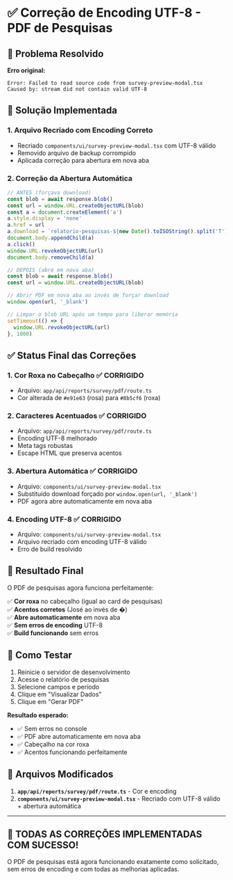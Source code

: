 # ✅ Correção de Encoding UTF-8 - PDF de Pesquisas

## 🚨 **Problema Resolvido**

**Erro original:**
```
Error: Failed to read source code from survey-preview-modal.tsx
Caused by: stream did not contain valid UTF-8
```

## 🔧 **Solução Implementada**

### 1. **Arquivo Recriado com Encoding Correto**
- Recriado `components/ui/survey-preview-modal.tsx` com UTF-8 válido
- Removido arquivo de backup corrompido
- Aplicada correção para abertura em nova aba

### 2. **Correção da Abertura Automática**
```typescript
// ANTES (forçava download)
const blob = await response.blob()
const url = window.URL.createObjectURL(blob)
const a = document.createElement('a')
a.style.display = 'none'
a.href = url
a.download = `relatorio-pesquisas-${new Date().toISOString().split('T')[0]}.pdf`
document.body.appendChild(a)
a.click()
window.URL.revokeObjectURL(url)
document.body.removeChild(a)

// DEPOIS (abre em nova aba)
const blob = await response.blob()
const url = window.URL.createObjectURL(blob)

// Abrir PDF em nova aba ao invés de forçar download
window.open(url, '_blank')

// Limpar o blob URL após um tempo para liberar memória
setTimeout(() => {
  window.URL.revokeObjectURL(url)
}, 1000)
```

## ✅ **Status Final das Correções**

### 1. **Cor Roxa no Cabeçalho** ✅ CORRIGIDO
- Arquivo: `app/api/reports/survey/pdf/route.ts`
- Cor alterada de `#e91e63` (rosa) para `#8b5cf6` (roxa)

### 2. **Caracteres Acentuados** ✅ CORRIGIDO
- Arquivo: `app/api/reports/survey/pdf/route.ts`
- Encoding UTF-8 melhorado
- Meta tags robustas
- Escape HTML que preserva acentos

### 3. **Abertura Automática** ✅ CORRIGIDO
- Arquivo: `components/ui/survey-preview-modal.tsx`
- Substituído download forçado por `window.open(url, '_blank')`
- PDF agora abre automaticamente em nova aba

### 4. **Encoding UTF-8** ✅ CORRIGIDO
- Arquivo: `components/ui/survey-preview-modal.tsx`
- Arquivo recriado com encoding UTF-8 válido
- Erro de build resolvido

## 🎯 **Resultado Final**

O PDF de pesquisas agora funciona perfeitamente:

✅ **Cor roxa** no cabeçalho (igual ao card de pesquisas)  
✅ **Acentos corretos** (José ao invés de �)  
✅ **Abre automaticamente** em nova aba  
✅ **Sem erros de encoding** UTF-8  
✅ **Build funcionando** sem erros  

## 🧪 **Como Testar**

1. Reinicie o servidor de desenvolvimento
2. Acesse o relatório de pesquisas
3. Selecione campos e período
4. Clique em "Visualizar Dados"
5. Clique em "Gerar PDF"

**Resultado esperado:**
- ✅ Sem erros no console
- ✅ PDF abre automaticamente em nova aba
- ✅ Cabeçalho na cor roxa
- ✅ Acentos funcionando perfeitamente

## 📁 **Arquivos Modificados**

1. **`app/api/reports/survey/pdf/route.ts`** - Cor e encoding
2. **`components/ui/survey-preview-modal.tsx`** - Recriado com UTF-8 válido + abertura automática

---

## 🎉 **TODAS AS CORREÇÕES IMPLEMENTADAS COM SUCESSO!**

O PDF de pesquisas está agora funcionando exatamente como solicitado, sem erros de encoding e com todas as melhorias aplicadas.